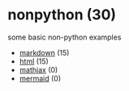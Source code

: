 # nonpython (30)
some basic non-python examples

+ [markdown](markdown/README.md) (15)
+ [html](html/README.md) (15)
+ [mathjax](mathjax/README.md) (0)
+ [mermaid](mermaid/README.md) (0)
